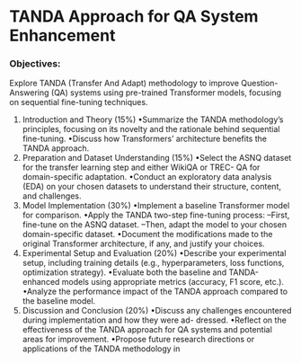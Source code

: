 # TANDA Approach for QA System Enhancement

### Objectives:

Explore TANDA (Transfer And Adapt) methodology to improve Question-Answering (QA) systems using pre-trained Transformer models, focusing on sequential fine-tuning techniques.

1. Introduction and Theory (15%)
   •Summarize the TANDA methodology’s principles, focusing on its novelty and the
   rationale behind sequential fine-tuning.
   •Discuss how Transformers’ architecture benefits the TANDA approach.
2. Preparation and Dataset Understanding (15%)
   •Select the ASNQ dataset for the transfer learning step and either WikiQA or TREC-
   QA for domain-specific adaptation.
   •Conduct an exploratory data analysis (EDA) on your chosen datasets to understand
   their structure, content, and challenges.
3. Model Implementation (30%)
   •Implement a baseline Transformer model for comparison.
   •Apply the TANDA two-step fine-tuning process:
   –First, fine-tune on the ASNQ dataset.
   –Then, adapt the model to your chosen domain-specific dataset.
   •Document the modifications made to the original Transformer architecture, if any,
   and justify your choices.
4. Experimental Setup and Evaluation (20%)
   •Describe your experimental setup, including training details (e.g., hyperparameters,
   loss functions, optimization strategy).
   •Evaluate both the baseline and TANDA-enhanced models using appropriate metrics
   (accuracy, F1 score, etc.).
   •Analyze the performance impact of the TANDA approach compared to the baseline
   model.
5. Discussion and Conclusion (20%)
   •Discuss any challenges encountered during implementation and how they were ad-
   dressed.
   •Reflect on the effectiveness of the TANDA approach for QA systems and potential
   areas for improvement.
   •Propose future research directions or applications of the TANDA methodology in
